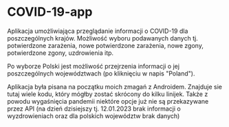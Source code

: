# COVID-19-app

Aplikacja umożliwiająca przeglądanie informacji o COVID-19 dla poszczególnych krajów. Możliwość wyboru podawanych danych tj. potwierdzone zarażenia, nowe potwierdzone zarażenia, nowe zgony, potwierdzone zgony, uzdrowienia itp.

Po wyborze Polski jest możliwość przejrzenia informacji o jej poszczególnych województwach (po kliknięciu w napis "Poland").

Aplikacja była pisana na początku moich zmagań z Androidem. Znajduje sie tutaj wiele kodu, który mógłby zostać skrócony do kilku linijek. Także z powodu wygaśnięcia pandemii niektóre opcje już nie są przekazywane przez API (na dzień dzisiejszy tj. 12.01.2023 brak informacji o wyzdrowieniach oraz dla polskich województw brak danych)
